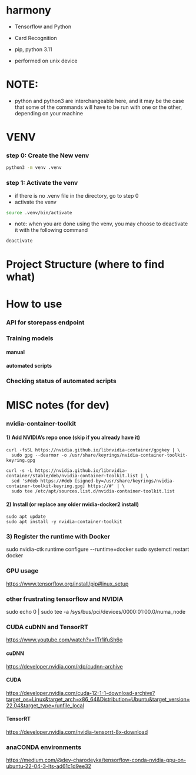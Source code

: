 # harmony
- Tensorflow and Python
- Card Recognition

- pip, python 3.11
- performed on unix device

# NOTE:
- python and python3 are interchangeable here, and it may be the case that some of the commands will have to be run with one or the other, depending on your machine

# VENV 
### step 0: Create the New venv
``` bash 
python3 -m venv .venv
 ```

### step 1: Activate the venv
- if there is no .venv file in the directory, go to step 0
- activate the venv
``` bash
source .venv/bin/activate
```
- note: when you are done using the venv, you may choose to deactivate it with the following command
``` bash
deactivate
```

# Project Structure (where to find what)

# How to use
### API for storepass endpoint

### Training models

#### manual

#### automated scripts


### Checking status of automated scripts

# MISC notes (for dev)
### nvidia-container-toolkit
#### 1) Add NVIDIA’s repo once (skip if you already have it)
```
curl -fsSL https://nvidia.github.io/libnvidia-container/gpgkey | \
  sudo gpg --dearmor -o /usr/share/keyrings/nvidia-container-toolkit-keyring.gpg

curl -s -L https://nvidia.github.io/libnvidia-container/stable/deb/nvidia-container-toolkit.list | \
  sed 's#deb https://#deb [signed-by=/usr/share/keyrings/nvidia-container-toolkit-keyring.gpg] https://#' | \
  sudo tee /etc/apt/sources.list.d/nvidia-container-toolkit.list
```
#### 2) Install (or replace any older nvidia-docker2 install)
```
sudo apt update
sudo apt install -y nvidia-container-toolkit
```
### 3) Register the runtime with Docker
sudo nvidia-ctk runtime configure --runtime=docker
sudo systemctl restart docker




### GPU usage
https://www.tensorflow.org/install/pip#linux_setup
### other frustrating tensorflow and NVIDIA 
sudo echo 0 | sudo tee -a /sys/bus/pci/devices/0000:01:00.0/numa_node
### CUDA cuDNN and TensorRT
https://www.youtube.com/watch?v=1Tr1ifuSh6o
#### cuDNN
https://developer.nvidia.com/rdp/cudnn-archive
#### CUDA
https://developer.nvidia.com/cuda-12-1-1-download-archive?target_os=Linux&target_arch=x86_64&Distribution=Ubuntu&target_version=22.04&target_type=runfile_local
#### TensorRT
https://developer.nvidia.com/nvidia-tensorrt-8x-download
### anaCONDA environments
https://medium.com/@dev-charodeyka/tensorflow-conda-nvidia-gpu-on-ubuntu-22-04-3-lts-ad61c1d9ee32

